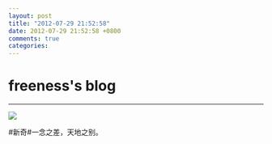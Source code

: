 ```yaml
---
layout: post
title: "2012-07-29 21:52:58"
date: 2012-07-29 21:52:58 +0800
comments: true
categories: 
---
```


# freeness's blog

----------

![](http://okqmqrbgo.bkt.clouddn.com/201207292152581.jpg)

>
\#新奇\#一念之差，天地之别。